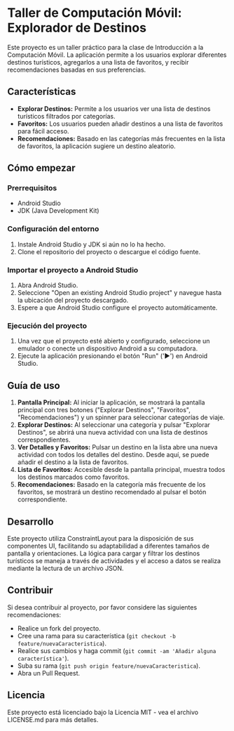 # Taller de Computación Móvil: Explorador de Destinos

Este proyecto es un taller práctico para la clase de Introducción a la Computación Móvil. La aplicación permite a los usuarios explorar diferentes destinos turísticos, agregarlos a una lista de favoritos, y recibir recomendaciones basadas en sus preferencias.

## Características

- **Explorar Destinos:** Permite a los usuarios ver una lista de destinos turísticos filtrados por categorías.
- **Favoritos:** Los usuarios pueden añadir destinos a una lista de favoritos para fácil acceso.
- **Recomendaciones:** Basado en las categorías más frecuentes en la lista de favoritos, la aplicación sugiere un destino aleatorio.

## Cómo empezar

### Prerrequisitos

- Android Studio
- JDK (Java Development Kit)

### Configuración del entorno

1. Instale Android Studio y JDK si aún no lo ha hecho.
2. Clone el repositorio del proyecto o descargue el código fuente.


### Importar el proyecto a Android Studio

1. Abra Android Studio.
2. Seleccione "Open an existing Android Studio project" y navegue hasta la ubicación del proyecto descargado.
3. Espere a que Android Studio configure el proyecto automáticamente.

### Ejecución del proyecto

1. Una vez que el proyecto esté abierto y configurado, seleccione un emulador o conecte un dispositivo Android a su computadora.
2. Ejecute la aplicación presionando el botón "Run" ('▶') en Android Studio.

## Guía de uso

1. **Pantalla Principal:** Al iniciar la aplicación, se mostrará la pantalla principal con tres botones ("Explorar Destinos", "Favoritos", "Recomendaciones") y un spinner para seleccionar categorías de viaje.
2. **Explorar Destinos:** Al seleccionar una categoría y pulsar "Explorar Destinos", se abrirá una nueva actividad con una lista de destinos correspondientes.
3. **Ver Detalles y Favoritos:** Pulsar un destino en la lista abre una nueva actividad con todos los detalles del destino. Desde aquí, se puede añadir el destino a la lista de favoritos.
4. **Lista de Favoritos:** Accesible desde la pantalla principal, muestra todos los destinos marcados como favoritos.
5. **Recomendaciones:** Basado en la categoría más frecuente de los favoritos, se mostrará un destino recomendado al pulsar el botón correspondiente.

## Desarrollo

Este proyecto utiliza ConstraintLayout para la disposición de sus componentes UI, facilitando su adaptabilidad a diferentes tamaños de pantalla y orientaciones. La lógica para cargar y filtrar los destinos turísticos se maneja a través de actividades y el acceso a datos se realiza mediante la lectura de un archivo JSON.

## Contribuir

Si desea contribuir al proyecto, por favor considere las siguientes recomendaciones:

- Realice un fork del proyecto.
- Cree una rama para su característica (`git checkout -b feature/nuevaCaracteristica`).
- Realice sus cambios y haga commit (`git commit -am 'Añadir alguna característica'`).
- Suba su rama (`git push origin feature/nuevaCaracteristica`).
- Abra un Pull Request.

## Licencia

Este proyecto está licenciado bajo la Licencia MIT - vea el archivo LICENSE.md para más detalles.
